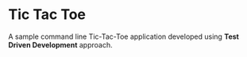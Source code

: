 # Tic Tac Toe
A sample command line Tic-Tac-Toe application developed using **Test Driven Development** approach. 


